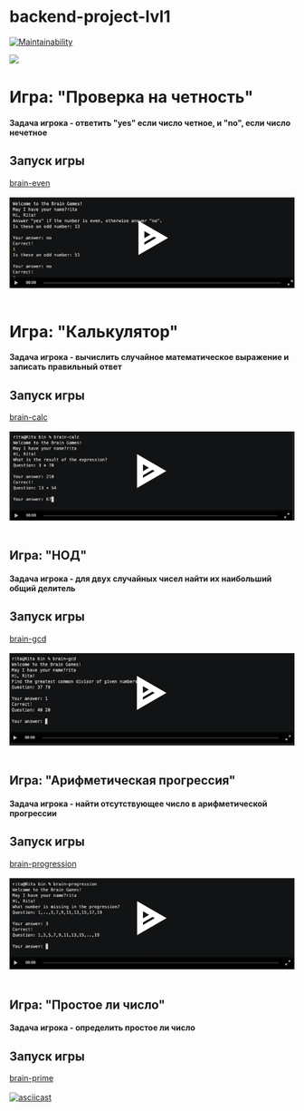 # backend-project-lvl1

[![Maintainability](https://api.codeclimate.com/v1/badges/b8c36546adccf56cbaac/maintainability)](https://codeclimate.com/github/ritailchenko/backend-project-lvl1/maintainability)



![](https://github.com/ritailchenko/backend-project-lvl1/workflows/make%20lint/badge.svg)

# Игра: "Проверка на четность"

#### Задача игрока - ответить "yes" если число четное, и "no", если число нечетное

## Запуск игры
[brain-even](https://asciinema.org/a/9uqgQsSCkLJRcs5ZD27j5gXxF) <br /><br />
![Brain even](/game-screenshots/brain-even.png)<br /><br />

# Игра: "Калькулятор"

#### Задача игрока - вычислить случайное математическое выражение и записать правильный ответ

## Запуск игры
[brain-calc]( https://asciinema.org/a/IkpgNjUxTo2FvQ5SnwREp0Leq) <br /><br />
![Brain calc](/game-screenshots/brain-calc.png)<br /><br />

## Игра: "НОД"

#### Задача игрока - для двух случайных чисел найти их наибольший общий делитель

## Запуск игры
[brain-gcd](https://asciinema.org/a/w8B21wTApvLvKdhphLk8QIRRP) <br /><br />
![Brain gcd](/game-screenshots/brain-bcd.png)<br /><br />

## Игра: "Арифметическая прогрессия"

#### Задача игрока - найти отсутствующее число в арифметической прогрессии

## Запуск игры
[brain-progression](https://asciinema.org/a/EJ5bPFtINxe6zIQaeIEr0bIJN) <br /><br />
![Brain progression](/game-screenshots/brain-progression.png)<br /><br />

## Игра: "Простое ли число"

#### Задача игрока - определить простое ли число

## Запуск игры
[brain-prime](https://asciinema.org/a/aijzcT6NDfadNW0axfRGUsTKS) <br /><br />
[![asciicast](https://asciinema.org/a/aijzcT6NDfadNW0axfRGUsTKS.svg)](https://asciinema.org/a/aijzcT6NDfadNW0axfRGUsTKS)
